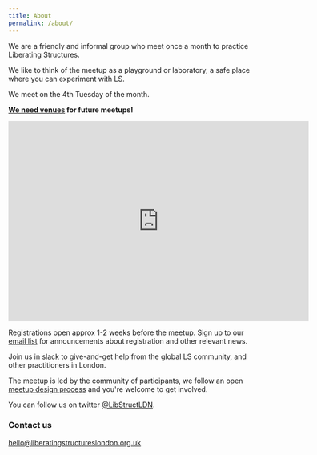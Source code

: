 ```yaml
---
title: About
permalink: /about/
---
```


We are a friendly and informal group who meet once a month to practice Liberating Structures.

We like to think of the meetup as a playground or laboratory, a safe place
where you can experiment with LS.

We meet on the 4th Tuesday of the month. 

**[We need venues](/venues-needed) for future meetups!**

<iframe src="https://calendar.google.com/calendar/b/3/embed?height=400&amp;wkst=1&amp;bgcolor=%23ffffff&amp;ctz=Europe%2FLondon&amp;src=NTBrZ2dhYXFsNjV2MTkwbjlscTIxa2FsZTRAZ3JvdXAuY2FsZW5kYXIuZ29vZ2xlLmNvbQ&amp;color=%2370237F&amp;showNav=1&amp;showDate=1&amp;showPrint=0&amp;showTabs=1&amp;showCalendars=0&amp;showTz=1&amp;mode=AGENDA&amp;hl=en_GB" style="border-width:0" width="600" height="400" frameborder="0" scrolling="no"></iframe>

Registrations open approx 1-2 weeks before the meetup. Sign up to our [email list](https://bit.ly/lsldnemail) for announcements about registration and other relevant news.

Join us in [slack](/slack) to give-and-get help from the global LS community, and other practitioners in London.

The meetup is led by the community of participants, we follow an open [meetup design process](/meetup-design-process) and you're welcome to get involved.

You can follow us on twitter [@LibStructLDN](https://twitter.com/LibStructLDN).

### Contact us

[hello@liberatingstructureslondon.org.uk](mailto:hello@liberatingstructureslondon.org.uk)

